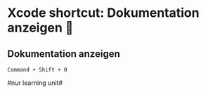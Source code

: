 # Xcode shortcut: Dokumentation anzeigen 🚀

## Dokumentation anzeigen

`Command + Shift + 0`


#nur learning unit#